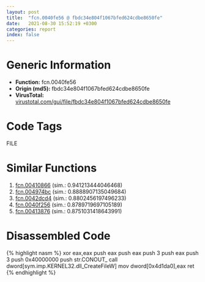 ```yaml
---
layout: post
title:  "fcn.0040fe56 @ fbdc34e804f1067bfed624cdbe8650fe"
date:   2021-08-30 15:52:19 +0300
categories: report
index: false
---
```


# Generic Information
- **Function:** fcn.0040fe56
- **Origin (md5):** fbdc34e804f1067bfed624cdbe8650fe
- **VirusTotal:** [virustotal.com/gui/file/fbdc34e804f1067bfed624cdbe8650fe][virustotal_ref]

# Code Tags
<span class="tag" id="FILE">FILE</span>


# Similar Functions

1. [fcn.00410866][similar_1_ref] (sim.: 0.941213444046468)
2. [fcn.004974bc][similar_2_ref] (sim.: 0.8888907135049684)
3. [fcn.0042dcd4][similar_3_ref] (sim.: 0.8802456197496233)
4. [fcn.0040f256][similar_4_ref] (sim.: 0.8789719697105189)
5. [fcn.00413876][similar_5_ref] (sim.: 0.8751031418643991)


# Disassembled Code

{% highlight nasm %}
xor eax,eax
push eax
push eax
push 3
push eax
push 3
push 0x40000000
push str.CONOUT_
call dword[sym.imp.KERNEL32.dll_CreateFileW]
mov dword[0x4d1da0],eax
ret 
{% endhighlight %}


[similar_1_ref]: /report/fcn.00410866@80dd3767d0922df9aac478ac04ef878e
[similar_2_ref]: /report/fcn.004974bc@ca482108b30ec675315f128a8f4fc7af
[similar_3_ref]: /report/fcn.0042dcd4@562a66888a24b489b80e1943b2f95b1e
[similar_4_ref]: /report/fcn.0040f256@f40e41234bc244856083b8839ad797e1
[similar_5_ref]: /report/fcn.00413876@8f6115b96a1ecdf25f9987837dfa155b
[virustotal_ref]: https://www.virustotal.com/gui/file/fbdc34e804f1067bfed624cdbe8650fe